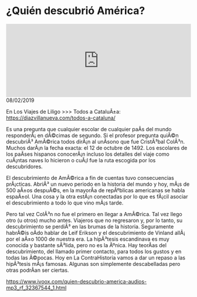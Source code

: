 # ¿Quién descubrió América?
<iframe id='audio_88903085' frameborder='0' allowfullscreen='' scrolling='no' height='200' style='width:100%;' src='https://www.ivoox.com/player_ej_32367544_6_1.html' loading='lazy'></iframe>08/02/2019

En Los Viajes de Liligo >>> Todos a CataluÃ±a: https://diazvillanueva.com/todos-a-cataluna/  

 Es una pregunta que cualquier escolar de cualquier paÃ­s del mundo responderÃ¡ en dÃ©cimas de segundo. Si el profesor pregunta quiÃ©n descubriÃ³ AmÃ©rica todos dirÃ¡n al unÃ­sono que fue CristÃ³bal ColÃ³n. Muchos darÃ¡n la fecha exacta: el 12 de octubre de 1492. Los escolares de los paÃ­ses hispanos conocerÃ¡n incluso los detalles del viaje como cuÃ¡ntas naves lo hicieron o cuÃ¡l fue la ruta escogida por los descubridores.  

 El descubrimiento de AmÃ©rica a fin de cuentas tuvo consecuencias prÃ¡cticas. AbriÃ³ un nuevo periodo en la historia del mundo y hoy, mÃ¡s de 500 aÃ±os despuÃ©s, en la mayorÃ­a de repÃºblicas americanas se habla espaÃ±ol. Una cosa y la otra estÃ¡n conectadas por lo que es fÃ¡cil asociar el descubrimiento a todo lo que vino mÃ¡s tarde.  

 Pero tal vez ColÃ³n no fue el primero en llegar a AmÃ©rica. Tal vez llego otro (u otros) mucho antes. Viajeros que no regresaron y, por lo tanto, su descubrimiento se perdiÃ³ en las brumas de la historia. Seguramente habrÃ©is oÃ­do hablar de Leif Erikson y el descubrimiento de Vinland allÃ¡ por el aÃ±o 1000 de nuestra era. La hipÃ³tesis escandinava es muy conocida y bastante sÃ³lida, pero no es la Ãºnica. Hay teorÃ­as del descubrimiento, del llamado primer contacto, para todos los gustos y en todas las Ã©pocas. Hoy en La ContraHistoria vamos a dar un repaso a las hipÃ³tesis mÃ¡s famosas. Algunas son simplemente descabelladas pero otras podrÃ­an ser ciertas.

https://www.ivoox.com/quien-descubrio-america-audios-mp3_rf_32367544_1.html

